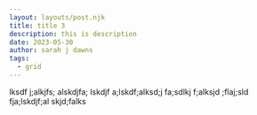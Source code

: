 ```yaml
---
layout: layouts/post.njk
title: title 3
description: this is description
date: 2023-05-30
author: sarah j dawns
tags:
  - grid
---
```




lksdf j;alkjfs; alskdjfa; lskdjf a;lskdf;alksd;j fa;sdlkj f;alksjd ;flaj;sld fja;lskdjf;al skjd;falks
